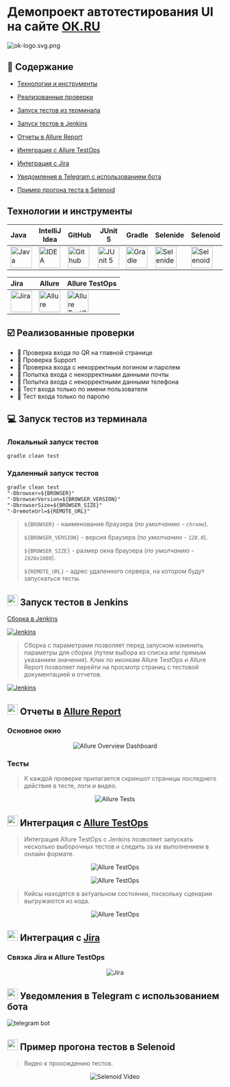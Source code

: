 <h1 >Демопроект автотестирования UI на сайте <a href="https://ok.ru/">ОК.RU</a></h1>

![ok-logo.svg.png](images/logo/ok-logo.svg.png)

## :bookmark_tabs: Содержание

* <a href="#tools">Технологии и инструменты</a>

* <a href="#cases">Реализованные проверки</a>

* <a href="#console">Запуск тестов из терминала</a>

* <a href="#jenkins">Запуск тестов в Jenkins</a>

* <a href="#allure">Отчеты в Allure Report</a>

* <a href="#allure-testops">Интеграция с Allure TestOps</a>

* <a href="#jira">Интеграция с Jira</a>

* <a href="#telegram">Уведомления в Telegram с использованием бота</a>

* <a href="#video">Пример прогона теста в Selenoid</a>

<a id="tools"></a>
## Технологии и инструменты

| Java                                                                                                      | IntelliJ Idea                                                                                                                 | GitHub                                                                                                     | JUnit 5                                                                                                           | Gradle                                                                                                     | Selenide                                                                                                         | Selenoid                                                                                                                  |  Jenkins                                                                                                           |
|:----------------------------------------------------------------------------------------------------------|-------------------------------------------------------------------------------------------------------------------------------|------------------------------------------------------------------------------------------------------------|-------------------------------------------------------------------------------------------------------------------|------------------------------------------------------------------------------------------------------------|------------------------------------------------------------------------------------------------------------------|---------------------------------------------------------------------------------------------------------------------------|-------------------------------------------------------------------------------------------------------------------:|
| <a href="https://www.java.com/"><img src="images/logo/Java.svg" width="50" height="50"  alt="Java"/></a>  | <a id ="tech" href="https://www.jetbrains.com/idea/"><img src="images/logo/Idea.svg" width="50" height="50"  alt="IDEA"/></a> | <a href="https://github.com/"><img src="images/logo/GitHub.svg" width="50" height="50"  alt="Github"/></a> | <a href="https://junit.org/junit5/"><img src="images/logo/Junit5.svg" width="50" height="50"  alt="JUnit 5"/></a> | <a href="https://gradle.org/"><img src="images/logo/Gradle.svg" width="50" height="50"  alt="Gradle"/></a> | <a href="https://selenide.org/"><img src="images/logo/Selenide.svg" width="50" height="50"  alt="Selenide"/></a> | <a href="https://aerokube.com/selenoid/"><img src="images/logo/Selenoid.svg" width="50" height="50"  alt="Selenoid"/></a> |   <a href="https://www.jenkins.io/"><img src="images/logo/Jenkins.svg" width="50" height="50"  alt="Jenkins"/></a> |


| Jira                                                                                                                          | Allure                                                                                                                     | Allure TestOps                                                                                                          |
|:------------------------------------------------------------------------------------------------------------------------------|----------------------------------------------------------------------------------------------------------------------------|-------------------------------------------------------------------------------------------------------------------------|
| <a href="https://www.atlassian.com/ru/software/jira"><img src="images/logo/Jira.svg" width="50" height="50"  alt="Jira"/></a> | <a href="https://github.com/allure-framework"><img src="images/logo/Allure.svg" width="50" height="50"  alt="Allure"/></a> | <a href="https://qameta.io/"><img src="images/logo/Allure_TO.svg" width="50" height="50"  alt="Allure TestOps"/></a>    |

<a id="cases"></a>
## :ballot_box_with_check: Реализованные проверки

- :small_blue_diamond: Проверка входа по QR на главной странице
- :small_blue_diamond: Проверка Support 
- :small_blue_diamond: Проверка входа с некорректным логином и паролем
- :small_blue_diamond: Попытка входа с некорректными данными почты
- :small_blue_diamond: Попытка входа с некорректными данными телефона
- :small_blue_diamond: Тест входа только по имени пользователя 
- :small_blue_diamond: Тест входа только по паролю

<a id="console"></a>
## :computer: Запуск тестов из терминала
### Локальный запуск тестов

```
gradle clean test 
```

### Удаленный запуск тестов

```
gradle clean test 
"-Dbrowser=${BROWSER}" 
"-DbrowserVersion=${BROWSER_VERSION}" 
"-DbrowserSize=${BROWSER_SIZE}" 
"-DremoteUrl=${REMOTE_URL}"
```

> `${BROWSER}` - наименование браузера (_по умолчанию - <code>chrome</code>_).
>
> `${BROWSER_VERSION}` - версия браузера (_по умолчанию - <code>128.0</code>_).
>
> `${BROWSER_SIZE}` - размер окна браузера (_по умолчанию - <code>1920x1080</code>_).
>
> `${REMOTE_URL}` - адрес удаленного сервера, на котором будут запускаться тесты.
> 
> <a id="jenkins"></a>
## <img src="images/logo/Jenkins.svg" width="25" height="25"/></a> Запуск тестов в Jenkins

<a target="_blank" href="https://jenkins.autotests.cloud/job/001-dv_oleynik-ok/">Сборка в Jenkins</a>
<p align="center">

<a href="https://jenkins.autotests.cloud/job/001-dv_oleynik-ok/"><img src="images/screenshots/JenkMain.png" alt="Jenkins"/></a>

> Сборка с параметрами позволяет перед запуском изменить параметры для сборки (путем выбора из списка или прямым указанием значения).
> Клик по иконкам Allure TestOps и Allure Report позволяет перейти на просмотр страниц с тестовой документацией и отчетов.

<a href="https://jenkins.autotests.cloud/job/001-dv_oleynik-ok/"><img src="images/screenshots/JenkUISborka.png" alt="Jenkins"/></a>
</p>

<a id="allure"></a>
## <img src="images/logo/Allure.svg" width="25" height="25"/></a> Отчеты в [Allure Report](https://jenkins.autotests.cloud/job/001-dv_oleynik-ok/11/allure/)

### Основное окно

<p align="center">
<img title="Allure Overview Dashboard" src="images/screenshots/AllureUIMain.png">
</p>

### Тесты

>К каждой проверке прилагается скриншот страницы последнего действия в тесте, логи и видео.

<p align="center">
<img title="Allure Tests" src="images/screenshots/AllureUITests.png">
</p>

<a id="allure-testops"></a>
## <img src="images/logo/Allure_TO.svg" width="25" height="25"/></a> Интеграция с [Allure TestOps](https://allure.autotests.cloud/project/4940/dashboards)

>Интеграция Allure TestOps с Jenkins позволяет запускать несколько выборочных тестов и следить за их выполнением в онлайн формате.

<p align="center">
<img title="Allure TestOps" src="images/screenshots/3casesJobUI.png">
</p>

<p align="center">
<img title="Allure TestOps" src="images/screenshots/TO_InProgresUI.png">
</p>

>Кейсы находятся в актуальном состоянии, поскольку сценарии выгружаются из кода.

<p align="center">
<img title="Allure TestOps" src="images/screenshots/casesUITO.png">
</p>

<a id="jira"></a>
## <img src="images/logo/Jira.svg" width="25" height="25"/></a> Интеграция с [Jira](https://jira.autotests.cloud/browse/HOMEWORK-1507)

### Связка Jira и Allure TestOps
<p align="center">
<img title="Jira" src="images/screenshots/JiraUI.png">
</p>


<a id="telegram"></a>
## <img src="images/logo/Telegram.svg" width="25" height="25"/></a> Уведомления в Telegram с использованием бота

<p >
<img title="telegram bot" src="images/screenshots/WebTelegramRes.png">
</p>

<a id="video"></a>
## <img src="images/logo/Selenoid.svg" width="25" height="25"/></a> Пример прогона тестов в Selenoid

> Видео к прохождению тестов.
<p align="center">
  <img title="Selenoid Video" src="images/video/addToCartVideo.gif">
</p>